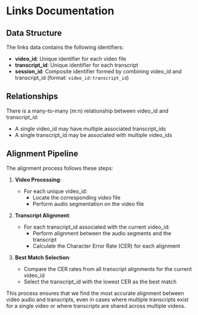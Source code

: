 # Links Documentation

## Data Structure

The links data contains the following identifiers:

- **video_id**: Unique identifier for each video file
- **transcript_id**: Unique identifier for each transcript
- **session_id**: Composite identifier formed by combining video_id and transcript_id (format: `video_id:transcript_id`)

## Relationships

There is a many-to-many (m:n) relationship between video_id and transcript_id:

- A single video_id may have multiple associated transcript_ids
- A single transcript_id may be associated with multiple video_ids

## Alignment Pipeline

The alignment process follows these steps:

1. **Video Processing**:
   - For each unique video_id:
     - Locate the corresponding video file
     - Perform audio segmentation on the video file

2. **Transcript Alignment**:
   - For each transcript_id associated with the current video_id:
     - Perform alignment between the audio segments and the transcript
     - Calculate the Character Error Rate (CER) for each alignment

3. **Best Match Selection**:
   - Compare the CER rates from all transcript alignments for the current video_id
   - Select the transcript_id with the lowest CER as the best match

This process ensures that we find the most accurate alignment between video audio and transcripts, even in cases where multiple transcripts exist for a single video or where transcripts are shared across multiple videos.
